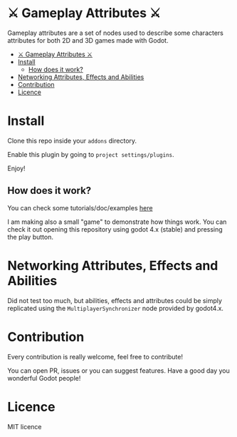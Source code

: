 ⚔️ Gameplay Attributes ⚔️
=========================

Gameplay attributes are a set of nodes used to describe some
characters attributes for both 2D and 3D games made with Godot.

- [⚔️ Gameplay Attributes ⚔️](#️-gameplay-attributes-️)
- [Install](#install)
  - [How does it work?](#how-does-it-work)
- [Networking Attributes, Effects and Abilities](#networking-attributes-effects-and-abilities)
- [Contribution](#contribution)
- [Licence](#licence)

# Install

Clone this repo inside your `addons` directory.

Enable this plugin by going to `project settings/plugins`.

Enjoy! 

## How does it work?

You can check some tutorials/doc/examples [here](./docs/readme.md)

I am making also a small "game" to demonstrate how things work. You can check it out opening this repository using godot 4.x (stable) and pressing the play button.

# Networking Attributes, Effects and Abilities

Did not test too much, but abilities, effects and attributes could be simply replicated using the `MultiplayerSynchronizer` node provided by godot4.x.


# Contribution

Every contribution is really welcome, feel free to contribute!

You can open PR, issues or you can suggest features. Have a good day you wonderful Godot people!

# Licence

MIT licence
